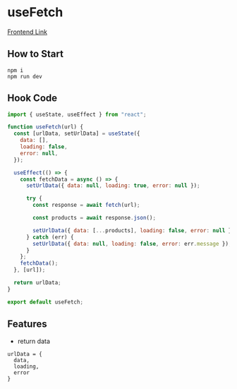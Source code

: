 # useFetch
[Frontend Link](https://effervescent-gingersnap-ab2b57.netlify.app/)

## How to Start
```
npm i 
npm run dev
```
## Hook Code

```js
import { useState, useEffect } from "react";

function useFetch(url) {
  const [urlData, setUrlData] = useState({
    data: [],
    loading: false,
    error: null,
  });

  useEffect(() => {
    const fetchData = async () => {
      setUrlData({ data: null, loading: true, error: null });

      try {
        const response = await fetch(url);

        const products = await response.json();

        setUrlData({ data: [...products], loading: false, error: null });
      } catch (err) {
        setUrlData({ data: null, loading: false, error: err.message });
      }
    };
    fetchData();
  }, [url]);

  return urlData;
}

export default useFetch;
```
## Features
- return data
```
urlData = {
  data,
  loading,
  error
}
```
